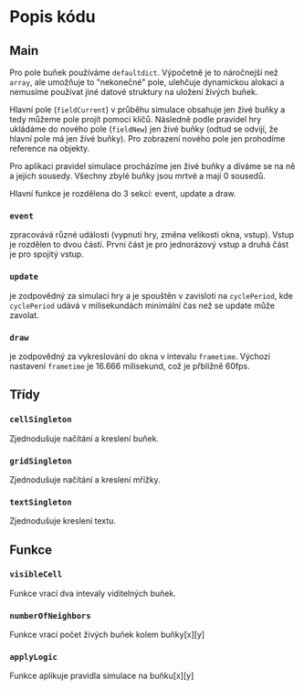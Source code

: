 # Popis kódu
## Main
Pro pole buňek používáme `defaultdict`. Výpočetně je to náročnejší než `array`, ale umožňuje to "nekonečné" pole, ulehčuje dynamickou alokaci a nemusíme používat jiné datové struktury na uložení živých buňek.

Hlavní pole (`fieldCurrent`) v průběhu simulace obsahuje jen živé buňky a tedy můžeme pole projít pomocí klíčů. Následně podle pravidel hry ukládáme do nového pole (`fieldNew`) jen živé buňky (odtud se odvijí, že hlavní pole má jen žívé buňky). Pro zobrazení nového pole jen prohodíme reference na objekty.

Pro aplikaci pravidel simulace procházíme jen živé buňky a díváme se na ně a jejich sousedy. Všechny zbylé buňky jsou mrtvé a mají 0 sousedů.


Hlavní funkce je rozdělena do 3 sekcí: event, update a draw. 
### `event`
 zpracovává různé události (vypnutí hry, změna velikosti okna, vstup). Vstup je rozdělen to dvou částí. První část je pro jednorázový vstup a druhá část je pro spojitý vstup.
### `update`
je zodpovědný za simulaci hry a je spouštěn v zavisloti na `cyclePeriod`, kde `cyclePeriod` udává v milisekundách minimální čas než se update může zavolat.
### `draw`
je zodpovědný za vykreslování do okna v intevalu `frametime`. Výchozí nastavení `frametime` je 16.666 milisekund, což je přbližně 60fps.

## Třídy
### `cellSingleton`
Zjednodušuje načítání a kreslení buňek.

### `gridSingleton`
Zjednodušuje načítání a kreslení mřížky.

### `textSingleton`
Zjednodušuje kreslení textu.

## Funkce
### `visibleCell`
Funkce vrací dva intevaly viditelných buňek.
### `numberOfNeighbors`
Funkce vrací počet živých buňek kolem buňky[x][y]
### `applyLogic`
Funkce aplikuje pravidla simulace na buňku[x][y]

